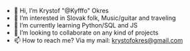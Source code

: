 - 👋 Hi, I’m Krystof "@Kyfffo" Okres
- 👀 I’m interested in Slovak folk, Music/guitar and traveling
- 🌱 I’m currently learning Python/SQL and JS
- 💞️ I’m looking to collaborate on any kind of projects
- 📫 How to reach me? Via my mail: krystofokres@gmail.com
